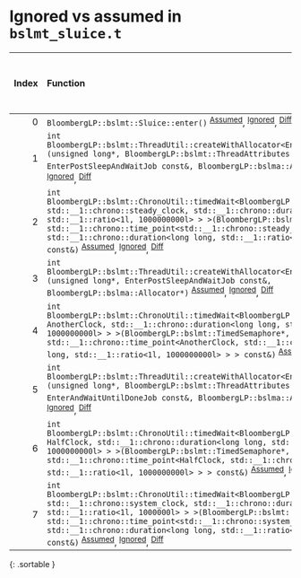 # Ignored vs assumed in `bslmt_sluice.t`

<script src="../sorttable.js"></script>

|   Index | Function                                                                                                                                                                                                                                                                                                                                                                                                                                                                                     |   Difference in number of lines |   Function size difference in bytes |   Number of lines in assumed build | Number of bytes in assumed build   |   Number of lines in ignored build | Number of bytes in ignored build   |
|--------:|:---------------------------------------------------------------------------------------------------------------------------------------------------------------------------------------------------------------------------------------------------------------------------------------------------------------------------------------------------------------------------------------------------------------------------------------------------------------------------------------------|--------------------------------:|------------------------------------:|-----------------------------------:|:-----------------------------------|-----------------------------------:|:-----------------------------------|
|       0 | `BloombergLP::bslmt::Sluice::enter()` <sup>[Assumed](0.assume.s.txt)</sup>, <sup>[Ignored](0.none.s.txt)</sup>, <sup>[Diff](0.diff.html)</sup>                                                                                                                                                                                                                                                                                                                                               |                               4 |                                  16 |                                160 | 4,221,872                          |                                144 | 4,222,080                          |
|       1 | `int BloombergLP::bslmt::ThreadUtil::createWithAllocator<EnterPostSleepAndWaitJob>(unsigned long*, BloombergLP::bslmt::ThreadAttributes const&, EnterPostSleepAndWaitJob const&, BloombergLP::bslma::Allocator*)` <sup>[Assumed](1.assume.s.txt)</sup>, <sup>[Ignored](1.none.s.txt)</sup>, <sup>[Diff](1.diff.html)</sup>                                                                                                                                                                   |                              -6 |                                 -16 |                                336 | 4,219,136                          |                                352 | 4,219,168                          |
|       2 | `int BloombergLP::bslmt::ChronoUtil::timedWait<BloombergLP::bslmt::TimedSemaphore, std::__1::chrono::steady_clock, std::__1::chrono::duration<long long, std::__1::ratio<1l, 1000000000l> > >(BloombergLP::bslmt::TimedSemaphore*, std::__1::chrono::time_point<std::__1::chrono::steady_clock, std::__1::chrono::duration<long long, std::__1::ratio<1l, 1000000000l> > > const&)` <sup>[Assumed](2.assume.s.txt)</sup>, <sup>[Ignored](2.none.s.txt)</sup>, <sup>[Diff](2.diff.html)</sup> |                              -7 |                                 -32 |                                400 | 4,219,856                          |                                432 | 4,219,952                          |
|       3 | `int BloombergLP::bslmt::ThreadUtil::createWithAllocator<EnterPostSleepAndWaitJob>(unsigned long*, EnterPostSleepAndWaitJob const&, BloombergLP::bslma::Allocator*)` <sup>[Assumed](3.assume.s.txt)</sup>, <sup>[Ignored](3.none.s.txt)</sup>, <sup>[Diff](3.diff.html)</sup>                                                                                                                                                                                                                |                              -7 |                                 -32 |                                368 | 4,218,320                          |                                400 | 4,218,320                          |
|       4 | `int BloombergLP::bslmt::ChronoUtil::timedWait<BloombergLP::bslmt::TimedSemaphore, AnotherClock, std::__1::chrono::duration<long long, std::__1::ratio<1l, 1000000000l> > >(BloombergLP::bslmt::TimedSemaphore*, std::__1::chrono::time_point<AnotherClock, std::__1::chrono::duration<long long, std::__1::ratio<1l, 1000000000l> > > const&)` <sup>[Assumed](4.assume.s.txt)</sup>, <sup>[Ignored](4.none.s.txt)</sup>, <sup>[Diff](4.diff.html)</sup>                                     |                              -8 |                                 -32 |                                224 | 4,220,976                          |                                256 | 4,221,152                          |
|       5 | `int BloombergLP::bslmt::ThreadUtil::createWithAllocator<EnterAndWaitUntilDoneJob>(unsigned long*, BloombergLP::bslmt::ThreadAttributes const&, EnterAndWaitUntilDoneJob const&, BloombergLP::bslma::Allocator*)` <sup>[Assumed](5.assume.s.txt)</sup>, <sup>[Ignored](5.none.s.txt)</sup>, <sup>[Diff](5.diff.html)</sup>                                                                                                                                                                   |                              -8 |                                 -32 |                                336 | 4,217,680                          |                                368 | 4,217,648                          |
|       6 | `int BloombergLP::bslmt::ChronoUtil::timedWait<BloombergLP::bslmt::TimedSemaphore, HalfClock, std::__1::chrono::duration<long long, std::__1::ratio<1l, 1000000000l> > >(BloombergLP::bslmt::TimedSemaphore*, std::__1::chrono::time_point<HalfClock, std::__1::chrono::duration<long long, std::__1::ratio<1l, 1000000000l> > > const&)` <sup>[Assumed](6.assume.s.txt)</sup>, <sup>[Ignored](6.none.s.txt)</sup>, <sup>[Diff](6.diff.html)</sup>                                           |                              -9 |                                 -48 |                                224 | 4,219,472                          |                                272 | 4,219,520                          |
|       7 | `int BloombergLP::bslmt::ChronoUtil::timedWait<BloombergLP::bslmt::TimedSemaphore, std::__1::chrono::system_clock, std::__1::chrono::duration<long long, std::__1::ratio<1l, 1000000l> > >(BloombergLP::bslmt::TimedSemaphore*, std::__1::chrono::time_point<std::__1::chrono::system_clock, std::__1::chrono::duration<long long, std::__1::ratio<1l, 1000000l> > > const&)` <sup>[Assumed](7.assume.s.txt)</sup>, <sup>[Ignored](7.none.s.txt)</sup>, <sup>[Diff](7.diff.html)</sup>       |                             -10 |                                 -48 |                                400 | 4,220,416                          |                                448 | 4,220,544                          |
{: .sortable }
